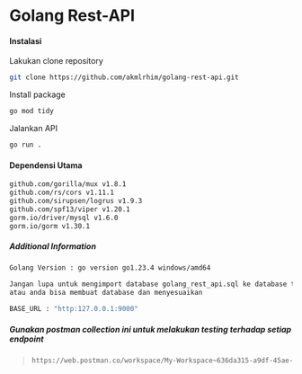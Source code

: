 # Golang Rest-API

#### Instalasi

Lakukan clone repository

```bash
git clone https://github.com/akmlrhim/golang-rest-api.git
```

Install package

```bash
go mod tidy
```

Jalankan API

```bash
go run .
```

#### Dependensi Utama

```bash
github.com/gorilla/mux v1.8.1
github.com/rs/cors v1.11.1
github.com/sirupsen/logrus v1.9.3
github.com/spf13/viper v1.20.1
gorm.io/driver/mysql v1.6.0
gorm.io/gorm v1.30.1
```

##### Additional Information

```bash
Golang Version : go version go1.23.4 windows/amd64
```

```bash
Jangan lupa untuk mengimport database golang_rest_api.sql ke database terlebih dahulu
atau anda bisa membuat database dan menyesuaikan
```

```bash
BASE_URL : "http:127.0.0.1:9000"
```

##### Gunakan postman collection ini untuk melakukan testing terhadap setiap endpoint

> ```bash
> https://web.postman.co/workspace/My-Workspace~636da315-a9df-45ae-8734-660d0febe959/collection/31413674-67d50246-c5be-4d1e-bb45-3b27f2ccd890?action=share&source=copy-link&creator=31413674
> ```
